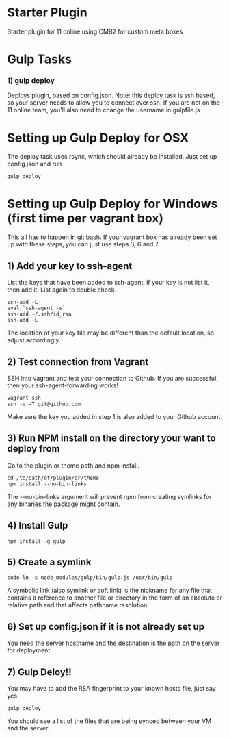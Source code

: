# Starter Plugin
Starter plugin for 11 online using CMB2 for custom meta boxes

# Gulp Tasks
### 1) gulp deploy
Deploys plugin, based on config.json. Note: this deploy task is ssh based, so your server needs to allow you to connect over ssh. If you are not on the 11 online team, you'll also need to change the username in gulpfile.js

# Setting up Gulp Deploy for OSX
The deploy task uses rsync, which should already be installed. Just set up config.json and run
```
gulp deploy
```

# Setting up Gulp Deploy for Windows (first time per vagrant box)

This all has to happen in git bash. If your vagrant box has already been set up with these steps, you can just use steps 3, 6 and 7.

## 1) Add your key to ssh-agent
List the keys that have been added to ssh-agent, if your key is not list it, then add it. List again to double check.
```
ssh-add -L
eval `ssh-agent -s`
ssh-add ~/.ssh/id_rsa
ssh-add -L
```
The location of your key file may be different than the default location, so adjust accordingly.

## 2) Test connection from Vagrant
SSH into vagrant and test your connection to Github. If you are successful, then your ssh-agent-forwarding works!
```
vagrant ssh
ssh -v -T git@github.com
```
Make sure the key you added in step 1 is also added to your Github account.

## 3) Run NPM install on the directory your want to deploy from
Go to the plugin or theme path and npm install.
```
cd /to/path/of/plugin/or/theme
npm install --no-bin-links
```
The --no-bin-links argument will prevent npm from creating symlinks for any binaries the package might contain.

## 4) Install Gulp
```
npm install -g gulp
```

## 5) Create a symlink
```
sudo ln -s node_modules/gulp/bin/gulp.js /usr/bin/gulp
```
A symbolic link (also symlink or soft link) is the nickname for any file that contains a reference to another file or directory in the form of an absolute or relative path and that affects pathname resolution.

## 6) Set up config.json if it is not already set up
You need the server hostname and the destination is the path on the server for deployment

## 7) Gulp Deloy!!
You may have to add the RSA fingerprint to your known hosts file, just say yes.
```
gulp deploy
```
You should see a list of the files that are being synced between your VM and the server.
